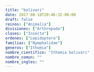 ```yaml
---
title: "bolivari"
date: 2017-08-18T20:46:32-06:00
draft: false
reinos: ["Animalia"]
divisiones: ["Arthropoda"]
clases: ["Insecta"]
ordenes: ["Lepidoptera"]
familias: ["Nymphalidae"]
generos: ["Ithomia"]
nombre_cientifico: "Ithomia bolivari"
nombre_comun: ""
nombre_ingles: ""
---
```

